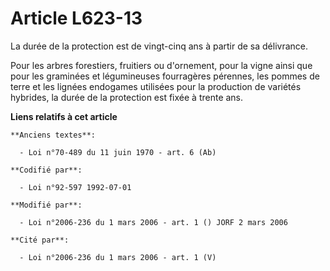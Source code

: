 # Article L623-13

La durée de la protection est de vingt-cinq ans à partir de sa délivrance.

Pour les arbres forestiers, fruitiers ou d'ornement, pour la vigne ainsi que pour les graminées et légumineuses fourragères
pérennes, les pommes de terre et les lignées endogames utilisées pour la production de variétés hybrides, la durée de la
protection est fixée à trente ans.

**Liens relatifs à cet article**

	**Anciens textes**:

	  - Loi n°70-489 du 11 juin 1970 - art. 6 (Ab)

	**Codifié par**:

	  - Loi n°92-597 1992-07-01

	**Modifié par**:

	  - Loi n°2006-236 du 1 mars 2006 - art. 1 () JORF 2 mars 2006

	**Cité par**:

	  - Loi n°2006-236 du 1 mars 2006 - art. 1 (V)
